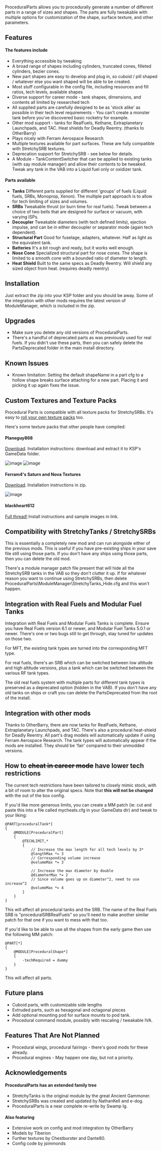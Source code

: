 ProceduralParts allows you to procedurally generate a number of different parts in a range of sizes and shapes. The parts are fully tweakable with multiple options for customization of the shape, surface texture, and other parameters.

## Features

#### The features include
* Everything accessible by tweaking
* A broad range of shapes including cylinders, truncated cones, filleted cylinders, bezier cones.
* New part shapes are easy to develop and plug in, so cuboid / pill shaped / whatever else you want shaped will be able to be created.
* Most stuff configurable in the config file, including resources and fill ratios, tech levels, available shapes
* Diverse support for career mode - tank shapes, dimensions, and contents all limited by researched tech
* All supplied parts are carefully designed to be as 'stock alike' as possible in their tech level requirements - You can't create a monster tank before you've discovered basic rocketry for example.
* Other mod support - tanks for RealFuels, Kethane, Extraplanetary Launchpads, and TAC. Heat shields for Deadly Reentry. (thanks to OtherBarry)
* Plays nicely with Ferram Aerospace Research
* Multiple textures available for part surfaces. These are fully compatible with StretchySRB textures.
* Deprecation support for StretchySRB - see below for details.
* A Module - TankContentSwitcher that can be applied to existing tanks (with say module manager) and allow their contents to be tweaked. Tweak any tank in the VAB into a Liquid fuel only or oxidizer tank.

#### Parts available
* **Tanks** Different parts supplied for different 'groups' of fuels (Liquid fuels, SRBs, Monoprop, Xenon). The multiple part approach is to allow for tech limiting of sizes and volumes.
* **SRBs** Tweakable thrust (or burn time for real fuels). Tweak between a choice of two bells that are designed for surface or vacuum, with varying ISPs.
* **Decoupler** Tweakable diameters (with tech defined limits), ejection impulse, and can be in either decoupler or separator mode (again tech dependent).
* **Structural Part** Good for fuselage, adapters, whatever. Half as light as the equivalent tank.
* **Batteries** It's a bit rough and ready, but it works well enough. 
* **Nose Cone** Specialized structural part for nose cones. The shape is limited to a smooth cone with a bounded ratio of diameter to length. 
* **Heat Shield** Built to the same specs as Deadly Reentry. Will shield any sized object from heat. (requires deadly reentry) 

## Installation
Just extract the zip into your KSP folder and you should be away. Some of the integration with other mods requires the latest version of ModuleManager, which is included in the zip. 

## Upgrades
* Make sure you delete any old versions of ProceduralParts. 
* There's a handful of deprecated parts as was previously used for real fuels. If you didn't use these parts, then you can safely delete the PartsDeprecated folder in the main install directory.

## Known Issues
* Known limitation: Setting the default shapeName in a part cfg to a hollow shape breaks surface attaching for a new part. Placing it and picking it up again fixes the issue.

## Custom Textures and Texture Packs 
Procedural Parts is compatible with all texture packs for StretchySRBs. It's easy to [roll your own texture packs](https://github.com/Swamp-Ig/ProceduralParts/blob/master/Parts/STTextures.cfg) too. 

Here's some texture packs that other people have compiled:

#### Planeguy868
[Download](http://www.mediafire.com/download/gz8f35398bs7a14/planeguy868.zip). 
Installation instructions: download and extract it to KSP's GameData folder.

![image](http://i.imgur.com/Zsq4zeYm.png)
![image](http://i.imgur.com/6uSoyXCm.png)

#### Ferram4's Saturn and Nova Textures
[Download](http://www.mediafire.com/download/9mi9tjb5akaiaaz/SaturnNovaTexturePack.zip). 
Installation instructions in zip.

![image](http://i.imgur.com/YZyRRBN.jpg)

#### blackheart612
[Full thread!](http://forum.kerbalspaceprogram.com/threads/68892)
Install instructions and sample images in link.

## Compatibility with StretchyTanks / StretchySRBs 
This is essentially a completely new mod and can run alongside either of the previous mods. This is useful if you have pre-existing ships in your save file still using those parts. If you don't have any ships using those parts, then you can delete the old mod.

There's a module manager patch file present that will hide all the StretchySRB tanks in the VAB so they don't clutter it up. If for whatever reason you want to continue using StretchySRBs, then delete ProceduralParts\ModuleManager\StretchyTanks_Hide.cfg and this won't happen.

##  Integration with Real Fuels and Modular Fuel Tanks 
Integration with Real Fuels and Modular Fuels Tanks is complete. Ensure you have Real Fuels version 6.1 or newer, and Modular Fuel Tanks 5.0.1 or newer. There's one or two bugs still to get through, stay tuned for updates on those two.

For MFT, the existing tank types are turned into the corresponding MFT type.

For real fuels, there's an SRB which can be switched between low altitude and high altitude versions, plus a tank which can be switched between the various RF tank types. 

The old real fuels system with multiple parts for different tank types is preserved as a deprecated option (hidden in the VAB). If you don't have any old tanks on ships or craft you can delete the PartsDeprecated from the root of the install.

## Integration with other mods
Thanks to OtherBarry, there are now tanks for RealFuels, Kethane, Extraplanetary Launchpads, and TAC.
There's also a procedural heat-shield for Deadly Reentry.
All part's drag models will automatically update if using Ferram Aerospace Research.
The tank types will automatically appear if the mods are installed. They should be 'fair' compared to their unmodded versions.

## How to ~~cheat in career mode~~ have lower tech restrictions
The current tech restrictions have been tailored to closely mimic stock, with a bit of room to alter the original specs. Note that **this will not be changed** with the out of the box config.

If you'd like more generous limits, you can create a MM patch (ie: cut and paste this into a file called mycheats.cfg in your GameData dir) and tweak to your liking:

~~~~
@PART[proceduralTank*] 
{
	@MODULE[ProceduralPart]
	{
		@TECHLIMIT,*
		{
			// Increase the max length for all tech levels by 3*
			@lengthMax *= 3
			// Corresponding volume increase
			@volumeMax *= 3

			// Increase the max diameter by double
			@diameterMax *= 2
			// Since volume goes up on diameter^2, need to use increase^2
			@volumeMax *= 4
		}
	}
}
~~~~
This will affect all procedural tanks and the SRB. The name of the Real Fuels SRB is "proceduralSRBRealFuels" so you'll need to make another similar patch for that one if you want to mess with that too.

If you'd like to be able to use all the shapes from the early game then use the following MM patch:
~~~~
@PART[*] 
{
	@MODULE[ProceduralShape*]
	{
		-techRequired = dummy
	}
}
~~~~
This will affect all parts.

## Future plans
* Cuboid parts, with customizable side lengths
* Extruded parts, such as hexagonal and octagonal pieces
* Add optional mounting pod for surface mounts to pod tank. 
* Procedural command module, possibly with rescaling / tweakable IVA.

## Features That Are Not Planned
* Procedural wings, procedural fairings - there's good mods for these already.
* Procedural engines - May happen one day, but not a priority.

## Acknowledgements
#### ProceduralParts has an extended family tree
* StretchyTanks is the original module by the great Ancient Gammoner.
* StretchySRBs was created and updated by NathanKell and e-dog.
* ProceduralParts is a near complete re-write by Swamp Ig. 

#### Also featuring
* Extensive work on config and mod integration by OtherBarry
* Models by Tiberion 
* Further textures by Chestburster and Dante80.
* Config code by jsimmonds
